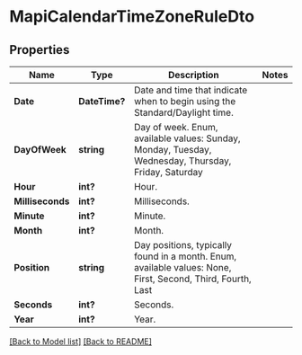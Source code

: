 # MapiCalendarTimeZoneRuleDto
## Properties
Name | Type | Description | Notes
------------ | ------------- | ------------- | -------------
**Date** | **DateTime?** | Date and time that indicate when to begin using the Standard/Daylight time.              | 
**DayOfWeek** | **string** | Day of week. Enum, available values: Sunday, Monday, Tuesday, Wednesday, Thursday, Friday, Saturday | 
**Hour** | **int?** | Hour.              | 
**Milliseconds** | **int?** | Milliseconds.              | 
**Minute** | **int?** | Minute.              | 
**Month** | **int?** | Month.              | 
**Position** | **string** | Day positions, typically found in a month. Enum, available values: None, First, Second, Third, Fourth, Last | 
**Seconds** | **int?** | Seconds.              | 
**Year** | **int?** | Year.              | 


[[Back to Model list]](Models.md) [[Back to README]](README.md)


